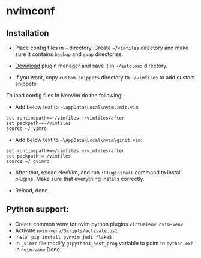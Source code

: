 # nvimconf

## Installation
- Place config files in `~` directory.
Create `~/vimfiles` directory and make sure it contains
`backup` and `swap` directories.

- [Download](https://github.com/junegunn/vim-plug/blob/master/plug.vim)
plugin manager and save it in `~/autoload` directory.

- If you want, copy `custom-snippets` directory to `~/vimfiles`
to add custom snippets.

To load config files in NeoVim do the following:
- Add below text to `~\AppData\Local\nvim\init.vim`:
```vim
set runtimepath+=~/vimfiles,~/vimfiles/after
set packpath+=~/vimfiles
source ~/_vimrc
```
- Add below text to `~\AppData\Local\nvim\ginit.vim`:
```vim
set runtimepath+=~/vimfiles,~/vimfiles/after
set packpath+=~/vimfiles
source ~/_gvimrc
```

- After that, reload NeoVim, and run `:PlugInstall` command to install plugins.
Make sure that everything installs correctly.

- Reload, done.

## Python support:
- Create common venv for nvim python plugins `virtualenv nvim-venv`
- Activate `nvim-venv/Scripts/activate.ps1`
- Install `pip install pynvim jedi flake8`
- In `_vimrc` file modify `g:python3_host_prog` variable to point to `python.exe` in `nvim-venv`
Done.
